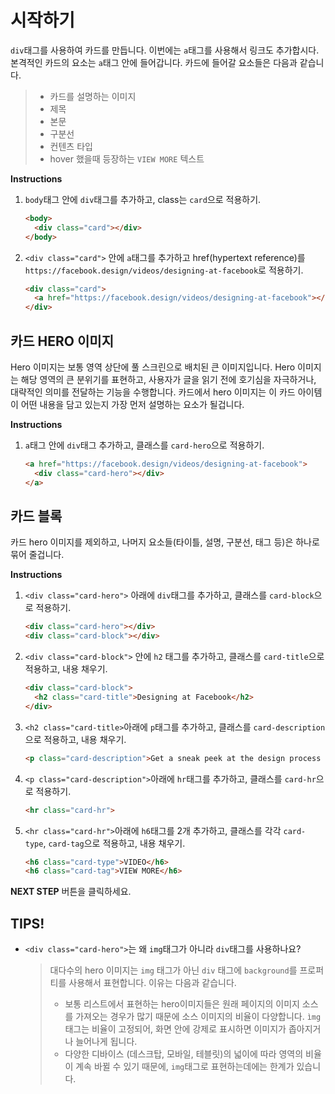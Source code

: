 # 시작하기
`div`태그를 사용하여 카드를 만듭니다. 이번에는 `a`태그를 사용해서 링크도 추가합시다. 본격적인 카드의 요소는 `a`태그 안에 들어갑니다. 카드에 들어갈 요소들은 다음과 같습니다.
> - 카드를 설명하는 이미지
> - 제목
> - 본문
> - 구분선
> - 컨텐츠 타입
> - hover 했을때 등장하는 `VIEW MORE` 텍스트

**Instructions**
1. `body`태그 안에 `div`태그를 추가하고, class는 `card`으로 적용하기. 
    ```html
    <body>
      <div class="card"></div>
    </body>
    ```
1. `<div class="card">` 안에 `a`태그를 추가하고 href(hypertext reference)를 `https://facebook.design/videos/designing-at-facebook`로 적용하기. 
    ```html
    <div class="card">
      <a href="https://facebook.design/videos/designing-at-facebook"></a>
    </div>
    ```



## 카드 HERO 이미지
Hero 이미지는 보통 영역 상단에 풀 스크린으로 배치된 큰 이미지입니다. Hero 이미지는 해당 영역의 큰 분위기를 표현하고, 사용자가 글을 읽기 전에 호기심을 자극하거나, 대략적인 의미를 전달하는 기능을 수행합니다. 카드에서 hero 이미지는 이 카드 아이템이 어떤 내용을 담고 있는지 가장 먼저 설명하는 요소가 될겁니다. 

**Instructions**
1. `a`태그 안에 `div`태그 추가하고, 클래스를 `card-hero`으로 적용하기. 
    ```html
    <a href="https://facebook.design/videos/designing-at-facebook">
      <div class="card-hero"></div>
    </a>
    ```



## 카드 블록
카드 hero 이미지를 제외하고, 나머지 요소들(타이틀, 설명, 구분선, 태그 등)은 하나로 묶어 줄겁니다.  

**Instructions**
1. `<div class="card-hero">` 아래에 `div`태그를 추가하고, 클래스를 `card-block`으로 적용하기. 
    ```html
    <div class="card-hero"></div>
    <div class="card-block"></div> 
    ```
1. `<div class="card-block">` 안에 `h2` 태그를 추가하고, 클래스를 `card-title`으로 적용하고, 내용 채우기.
    ```html
    <div class="card-block">
      <h2 class="card-title">Designing at Facebook</h2> 
    </div>  
    ```
1. `<h2 class="card-title>`아래에 `p`태그를 추가하고, 클래스를 `card-description`으로 적용하고, 내용 채우기. 
    ```html
    <p class="card-description">Get a sneak peek at the design process at Facebook from product designers Cat Audi and George Kedenburg III.</p>       
    ```
1. `<p class="card-description">`아래에 `hr`태그를 추가하고, 클래스를 `card-hr`으로 적용하기. 
    ```html
    <hr class="card-hr">       
    ```
1. `<hr class="card-hr">`아래에 `h6`태그를 2개 추가하고, 클래스를 각각 `card-type`, `card-tag`으로 적용하고, 내용 채우기. 
    ```html
    <h6 class="card-type">VIDEO</h6>
    <h6 class="card-tag">VIEW MORE</h6>
    ```


**NEXT STEP** 버튼을 클릭하세요.



## TIPS!

- `<div class="card-hero">`는 왜 `img`태그가 아니라 `div`태그를 사용하나요?

  > 대다수의 hero 이미지는 `img` 태그가 아닌 `div` 태그에 `background`를 프로퍼티를 사용해서 표현합니다. 이유는 다음과 같습니다. 
  >
  > - 보통 리스트에서 표현하는 hero이미지들은 원래 페이지의 이미지 소스를 가져오는 경우가 많기 때문에 소스 이미지의 비율이 다양합니다. `ìmg`태그는 비율이 고정되어, 화면 안에 강제로 표시하면 이미지가 좁아지거나 늘어나게 됩니다.
  > - 다양한 디바이스 (데스크탑, 모바일, 테블릿)의 넓이에 따라 영역의 비율이 계속 바뀔 수 있기 때문에, `img`태그로 표현하는데에는 한계가 있습니다. 

